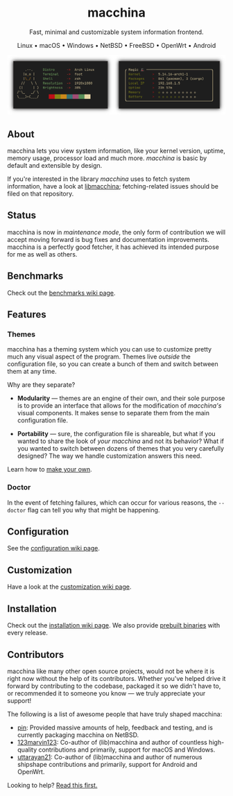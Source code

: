 <div align="center">
<h1>macchina</h1>

Fast, minimal and customizable system information frontend.

Linux • macOS • Windows • NetBSD • FreeBSD • OpenWrt • Android

<img src="assets/preview.png" alt="Preview" />
</div>

## About

macchina lets you view system information, like your kernel version, uptime,
memory usage, processor load and much more. _macchina_ is basic by default and
extensible by design.

If you're interested in the library _macchina_ uses to fetch system
information, have a look at [libmacchina][libmacchina]; fetching-related
issues should be filed on that repository.

## Status

macchina is now in *maintenance mode*, the only form of contribution we
will accept moving forward is bug fixes and documentation
improvements. macchina is a perfectly good fetcher, it has achieved its
intended purpose for me as well as others.

## Benchmarks

Check out the [benchmarks wiki page](https://github.com/Macchina-CLI/macchina/wiki/Benchmarks).

## Features

### Themes

macchina has a theming system which you can use to customize pretty much
any visual aspect of the program. Themes live *outside* the
configuration file, so you can create a bunch of them and switch between
them at any time.

Why are they separate?

- **Modularity** — themes are an engine of their own, and their sole purpose is
  to provide an interface that allows for the modification of _macchina's_
  visual components. It makes sense to separate them from the main
  configuration file.

- **Portability** — sure, the configuration file is shareable, but what if you
  wanted to share the look of _your macchina_ and not its behavior? What if you
  wanted to switch between dozens of themes that you very carefully designed?
  The way we handle customization answers this need.

Learn how to [make your own](#customization).

### Doctor

In the event of fetching failures, which can occur for various reasons,
the `--doctor` flag can tell you why that might be happening.

## Configuration

See the [configuration wiki page][configuration].

## Customization

Have a look at the [customization wiki page][customization].

## Installation

Check out the [installation wiki page][installation].  We also provide
[prebuilt binaries][releases] with every release.

## Contributors

macchina like many other open source projects, would not be where it is
right now without the help of its contributors. Whether you've helped
drive it forward by contributing to the codebase, packaged it so we
didn't have to, or recommended it to someone you know — we truly
appreciate your support!

The following is a list of awesome people that have truly shaped macchina:
- [pin](https://pkgsrc.se/bbmaint.php?maint=pin@NetBSD.org): Provided
  massive amounts of help, feedback and testing, and is currently
  packaging macchina on NetBSD.
- [123marvin123](https://github.com/123marvin123): Co-author of (lib)macchina and
  author of countless high-quality contributions and primarily, support for
  macOS and Windows.
- [uttarayan21](https://github.com/uttarayan21): Co-author of
  (lib)macchina and author of numerous shipshape contributions and
  primarily, support for Android and OpenWrt.

Looking to help? [Read this first.][contributing]

[libmacchina]: https://github.com/Macchina-CLI/libmacchina
[releases]: https://github.com/Macchina-CLI/macchina/releases
[installation]: https://github.com/Macchina-CLI/macchina/wiki/Installation
[configuration]: https://github.com/Macchina-CLI/macchina/wiki/Configuration
[customization]: https://github.com/Macchina-CLI/macchina/wiki/Customization
[contributing]: .github/CONTRIBUTING.md
